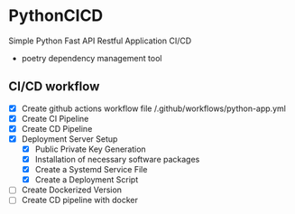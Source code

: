 # PythonCICD
Simple Python Fast API Restful Application CI/CD 
- poetry dependency management tool

## CI/CD workflow
- [x] Create github actions workflow file /.github/workflows/python-app.yml
- [x] Create CI Pipeline
- [x] Create CD Pipeline
- [x] Deployment Server Setup
  - [x] Public Private Key Generation
  - [x] Installation of necessary software packages
  - [x] Create a Systemd Service File
  - [x] Create a Deployment Script

- [ ] Create Dockerized Version
- [ ] Create CD pipeline with docker